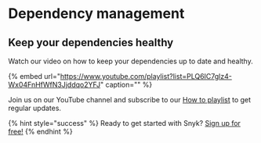 # Dependency management

## Keep your dependencies healthy

Watch our video on how to keep your dependencies up to date and healthy.

{% embed url="https://www.youtube.com/playlist?list=PLQ6IC7glz4-Wx04FnHfWfN3Jjddqo2YFJ" caption="" %}

Join us on our YouTube channel and subscribe to our [How to playlist](https://www.youtube.com/playlist?list=PLQ6IC7glz4-Wx04FnHfWfN3Jjddqo2YFJ/) to get regular updates.

{% hint style="success" %}
Ready to get started with Snyk? [Sign up for free!](https://snyk.io/login?cta=sign-up&loc=footer&page=support_docs_page)
{% endhint %}

